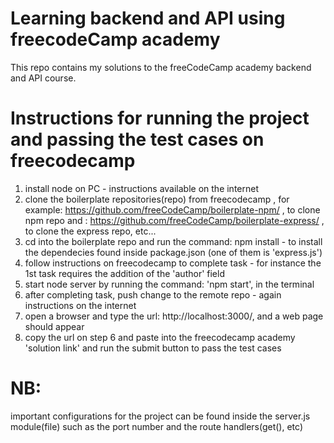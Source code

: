 # Learning backend and API using freecodeCamp academy
This repo  contains  my solutions to the freeCodeCamp academy backend and API course. 

# Instructions for running the project and passing the test cases on freecodecamp
1. install node on PC - instructions available on the internet
2. clone the boilerplate repositories(repo) from freecodecamp  , for example: https://github.com/freeCodeCamp/boilerplate-npm/ , to clone npm repo and : https://github.com/freeCodeCamp/boilerplate-express/ , to clone the express repo, etc...
3. cd into the boilerplate repo and run the command: npm install - to install the dependecies found inside package.json (one of them is 'express.js')
4. follow instructions on freecodecamp to complete task - for instance the 1st task requires the addition of the 'author' field
5. start node server by running the command: 'npm start', in the terminal
6. after completing task, push change to the remote repo - again instructions on the internet
7. open a browser and type the url: http://localhost:3000/,  and a web page should appear
8. copy the url on step 6 and paste into the freecodecamp academy 'solution link' and run the submit button to pass the test cases 


# NB:
important configurations for the project can be found inside the server.js module(file) such as the port number and the route handlers(get(), etc)
